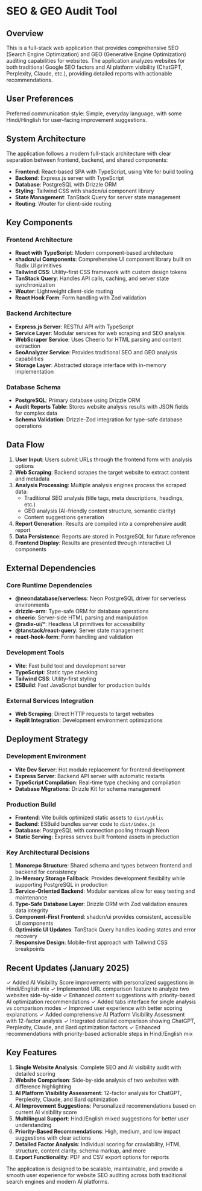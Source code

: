 # SEO & GEO Audit Tool

## Overview

This is a full-stack web application that provides comprehensive SEO (Search Engine Optimization) and GEO (Generative Engine Optimization) auditing capabilities for websites. The application analyzes websites for both traditional Google SEO factors and AI platform visibility (ChatGPT, Perplexity, Claude, etc.), providing detailed reports with actionable recommendations.

## User Preferences

Preferred communication style: Simple, everyday language, with some Hindi/Hinglish for user-facing improvement suggestions.

## System Architecture

The application follows a modern full-stack architecture with clear separation between frontend, backend, and shared components:

- **Frontend**: React-based SPA with TypeScript, using Vite for build tooling
- **Backend**: Express.js server with TypeScript 
- **Database**: PostgreSQL with Drizzle ORM
- **Styling**: Tailwind CSS with shadcn/ui component library
- **State Management**: TanStack Query for server state management
- **Routing**: Wouter for client-side routing

## Key Components

### Frontend Architecture
- **React with TypeScript**: Modern component-based architecture
- **shadcn/ui Components**: Comprehensive UI component library built on Radix UI primitives
- **Tailwind CSS**: Utility-first CSS framework with custom design tokens
- **TanStack Query**: Handles API calls, caching, and server state synchronization
- **Wouter**: Lightweight client-side routing
- **React Hook Form**: Form handling with Zod validation

### Backend Architecture
- **Express.js Server**: RESTful API with TypeScript
- **Service Layer**: Modular services for web scraping and SEO analysis
- **WebScraper Service**: Uses Cheerio for HTML parsing and content extraction
- **SeoAnalyzer Service**: Provides traditional SEO and GEO analysis capabilities
- **Storage Layer**: Abstracted storage interface with in-memory implementation

### Database Schema
- **PostgreSQL**: Primary database using Drizzle ORM
- **Audit Reports Table**: Stores website analysis results with JSON fields for complex data
- **Schema Validation**: Drizzle-Zod integration for type-safe database operations

## Data Flow

1. **User Input**: Users submit URLs through the frontend form with analysis options
2. **Web Scraping**: Backend scrapes the target website to extract content and metadata
3. **Analysis Processing**: Multiple analysis engines process the scraped data:
   - Traditional SEO analysis (title tags, meta descriptions, headings, etc.)
   - GEO analysis (AI-friendly content structure, semantic clarity)
   - Content suggestions generation
4. **Report Generation**: Results are compiled into a comprehensive audit report
5. **Data Persistence**: Reports are stored in PostgreSQL for future reference
6. **Frontend Display**: Results are presented through interactive UI components

## External Dependencies

### Core Runtime Dependencies
- **@neondatabase/serverless**: Neon PostgreSQL driver for serverless environments
- **drizzle-orm**: Type-safe ORM for database operations
- **cheerio**: Server-side HTML parsing and manipulation
- **@radix-ui/***: Headless UI primitives for accessibility
- **@tanstack/react-query**: Server state management
- **react-hook-form**: Form handling and validation

### Development Tools
- **Vite**: Fast build tool and development server
- **TypeScript**: Static type checking
- **Tailwind CSS**: Utility-first styling
- **ESBuild**: Fast JavaScript bundler for production builds

### External Services Integration
- **Web Scraping**: Direct HTTP requests to target websites
- **Replit Integration**: Development environment optimizations

## Deployment Strategy

### Development Environment
- **Vite Dev Server**: Hot module replacement for frontend development
- **Express Server**: Backend API server with automatic restarts
- **TypeScript Compilation**: Real-time type checking and compilation
- **Database Migrations**: Drizzle Kit for schema management

### Production Build
- **Frontend**: Vite builds optimized static assets to `dist/public`
- **Backend**: ESBuild bundles server code to `dist/index.js`
- **Database**: PostgreSQL with connection pooling through Neon
- **Static Serving**: Express serves built frontend assets in production

### Key Architectural Decisions

1. **Monorepo Structure**: Shared schema and types between frontend and backend for consistency
2. **In-Memory Storage Fallback**: Provides development flexibility while supporting PostgreSQL in production
3. **Service-Oriented Backend**: Modular services allow for easy testing and maintenance
4. **Type-Safe Database Layer**: Drizzle ORM with Zod validation ensures data integrity
5. **Component-First Frontend**: shadcn/ui provides consistent, accessible UI components
6. **Optimistic UI Updates**: TanStack Query handles loading states and error recovery
7. **Responsive Design**: Mobile-first approach with Tailwind CSS breakpoints

## Recent Updates (January 2025)

✓ Added AI Visibility Score improvements with personalized suggestions in Hindi/English mix
✓ Implemented URL comparison feature to analyze two websites side-by-side
✓ Enhanced content suggestions with priority-based AI optimization recommendations
✓ Added tabs interface for single analysis vs comparison modes
✓ Improved user experience with better scoring explanations
✓ Added comprehensive AI Platform Visibility Assessment with 12-factor analysis
✓ Integrated detailed comparison showing ChatGPT, Perplexity, Claude, and Bard optimization factors
✓ Enhanced recommendations with priority-based actionable steps in Hindi/English mix

## Key Features

1. **Single Website Analysis**: Complete SEO and AI visibility audit with detailed scoring
2. **Website Comparison**: Side-by-side analysis of two websites with difference highlighting
3. **AI Platform Visibility Assessment**: 12-factor analysis for ChatGPT, Perplexity, Claude, and Bard optimization
4. **AI Improvement Suggestions**: Personalized recommendations based on current AI visibility score
5. **Multilingual Support**: Hindi/English mixed suggestions for better user understanding
6. **Priority-Based Recommendations**: High, medium, and low impact suggestions with clear actions
7. **Detailed Factor Analysis**: Individual scoring for crawlability, HTML structure, content clarity, schema markup, and more
8. **Export Functionality**: PDF and CSV export options for reports

The application is designed to be scalable, maintainable, and provide a smooth user experience for website SEO auditing across both traditional search engines and modern AI platforms.